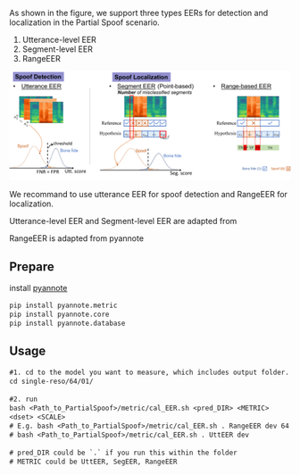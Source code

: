 As shown in the figure, we support three types EERs for detection and localization in the Partial Spoof scenario.

1. Utterance-level EER 
2. Segment-level EER
3. RangeEER

<img src="../Figures/EERs.pdf" />



We recommand to use utterance EER for spoof detection and RangeEER for localization.

Utterance-level EER and Segment-level EER are adapted from 

RangeEER is adapted from pyannote





## Prepare

install [pyannote](https://github.com/pyannote/pyannote-metrics)

```shell
pip install pyannote.metric
pip install pyannote.core
pip install pyannote.database
```



## Usage

```shell
#1. cd to the model you want to measure, which includes output folder.
cd single-reso/64/01/

#2. run 
bash <Path_to_PartialSpoof>/metric/cal_EER.sh <pred_DIR> <METRIC> <dset> <SCALE> 
# E.g. bash <Path_to_PartialSpoof>/metric/cal_EER.sh . RangeEER dev 64 
# bash <Path_to_PartialSpoof>/metric/cal_EER.sh . UttEER dev 

# pred_DIR could be `.` if you run this within the folder
# METRIC could be UttEER, SegEER, RangeEER

```